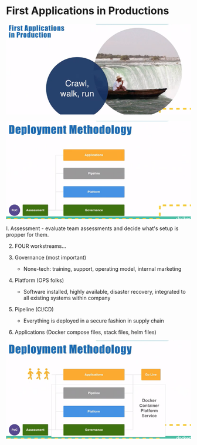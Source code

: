 # First Applications in Productions



![](../../.gitbook/assets/image%20%2854%29.png)

![](../../.gitbook/assets/image%20%2855%29.png)

I. Assessment - evaluate team assessments and decide what's setup is propper for them.

2. FOUR workstreams...

1. Governance \(most important\)
   * None-tech: training, support, operating model, internal marketing
2. Platform \(OPS folks\)
   * Software installed, highly available, disaster recovery, integrated to all existing systems within company
3. Pipeline \(CI/CD\)
   * Everything is deployed in a secure fashion in supply chain
4. Applications \(Docker compose files, stack files, helm files\)

![](../../.gitbook/assets/image%20%2824%29.png)

